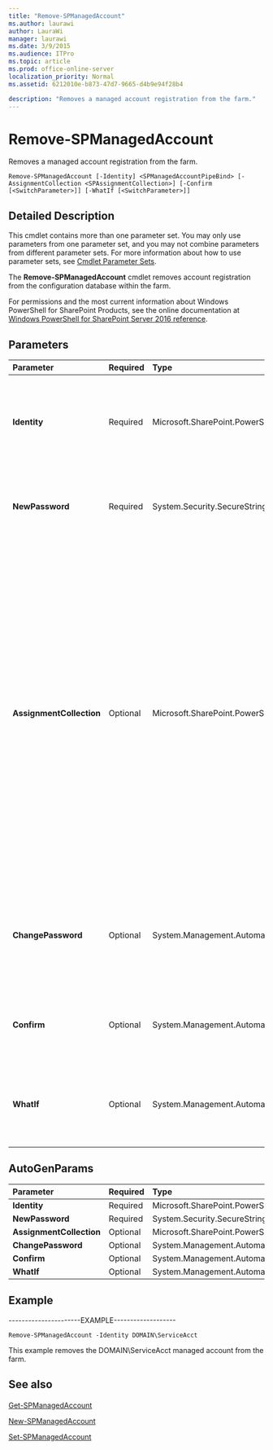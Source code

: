 ```yaml
---
title: "Remove-SPManagedAccount"
ms.author: laurawi
author: LauraWi
manager: laurawi
ms.date: 3/9/2015
ms.audience: ITPro
ms.topic: article
ms.prod: office-online-server
localization_priority: Normal
ms.assetid: 6212010e-b873-47d7-9665-d4b9e94f28b4

description: "Removes a managed account registration from the farm."
---
```


# Remove-SPManagedAccount

Removes a managed account registration from the farm.
  
```
Remove-SPManagedAccount [-Identity] <SPManagedAccountPipeBind> [-AssignmentCollection <SPAssignmentCollection>] [-Confirm [<SwitchParameter>]] [-WhatIf [<SwitchParameter>]]
```

## Detailed Description

This cmdlet contains more than one parameter set. You may only use parameters from one parameter set, and you may not combine parameters from different parameter sets. For more information about how to use parameter sets, see [Cmdlet Parameter Sets](https://go.microsoft.com/fwlink/?LinkID=187810).
  
The **Remove-SPManagedAccount** cmdlet removes account registration from the configuration database within the farm. 
  
For permissions and the most current information about Windows PowerShell for SharePoint Products, see the online documentation at [Windows PowerShell for SharePoint Server 2016 reference](https://go.microsoft.com/fwlink/p/?LinkId=671715).
  
## Parameters

|**Parameter**|**Required**|**Type**|**Description**|
|:-----|:-----|:-----|:-----|
|**Identity** <br/> |Required  <br/> |Microsoft.SharePoint.PowerShell.SPManagedAccountPipeBind  <br/> |Specifies the full name or partial name of the managed accounts to retrieve.  <br/> The type must be a valid account name, in the form Domain\User, or a GUID, in the form 1234-3456-09876.  <br/> |
|**NewPassword** <br/> |Required  <br/> |System.Security.SecureString  <br/> |Specifies a secure string for the new password (that is, $MySecureString).Works in conjunction with the **ChangePassword** parameter.  <br/> |
|**AssignmentCollection** <br/> |Optional  <br/> |Microsoft.SharePoint.PowerShell.SPAssignmentCollection  <br/> |Manages objects for the purpose of proper disposal. Use of objects, such as **SPWeb** or **SPSite**, can use large amounts of memory and use of these objects in Windows PowerShell scripts requires proper memory management. Using the **SPAssignment** object, you can assign objects to a variable and dispose of the objects after they are needed to free up memory. When **SPWeb**, **SPSite**, or **SPSiteAdministration** objects are used, the objects are automatically disposed of if an assignment collection or the **Global** parameter is not used.  <br/> > [!NOTE]> When the **Global** parameter is used, all objects are contained in the global store. If objects are not immediately used, or disposed of by using the **Stop-SPAssignment** command, an out-of-memory scenario can occur.           |
|**ChangePassword** <br/> |Optional  <br/> |System.Management.Automation.SwitchParameter  <br/> |Specifies whether a password is to be changed. Works in conjunction with the **NewPassword** parameter. When the ChangePassword value is set, a secure string value is required for the **NewPassword** parameter (that is, $MySecureString).  <br/> |
|**Confirm** <br/> |Optional  <br/> |System.Management.Automation.SwitchParameter  <br/> |Prompts you for confirmation before executing the command. For more information, type the following command: **get-help about_commonparameters** <br/> |
|**WhatIf** <br/> |Optional  <br/> |System.Management.Automation.SwitchParameter  <br/> |Displays a message that describes the effect of the command instead of executing the command. For more information, type the following command: **get-help about_commonparameters** <br/> |
   
## AutoGenParams

|**Parameter**|**Required**|**Type**|**Description**|
|:-----|:-----|:-----|:-----|
|**Identity** <br/> |Required  <br/> |Microsoft.SharePoint.PowerShell.SPManagedAccountPipeBind  <br/> ||
|**NewPassword** <br/> |Required  <br/> |System.Security.SecureString  <br/> ||
|**AssignmentCollection** <br/> |Optional  <br/> |Microsoft.SharePoint.PowerShell.SPAssignmentCollection  <br/> ||
|**ChangePassword** <br/> |Optional  <br/> |System.Management.Automation.SwitchParameter  <br/> ||
|**Confirm** <br/> |Optional  <br/> |System.Management.Automation.SwitchParameter  <br/> ||
|**WhatIf** <br/> |Optional  <br/> |System.Management.Automation.SwitchParameter  <br/> ||
   
## Example

----------------------EXAMPLE-------------------
  
```
Remove-SPManagedAccount -Identity DOMAIN\ServiceAcct
```

This example removes the DOMAIN\ServiceAcct managed account from the farm.
  
## See also

#### 

[Get-SPManagedAccount](get-spmanagedaccount.md)
  
[New-SPManagedAccount](new-spmanagedaccount.md)
  
[Set-SPManagedAccount](set-spmanagedaccount.md)

